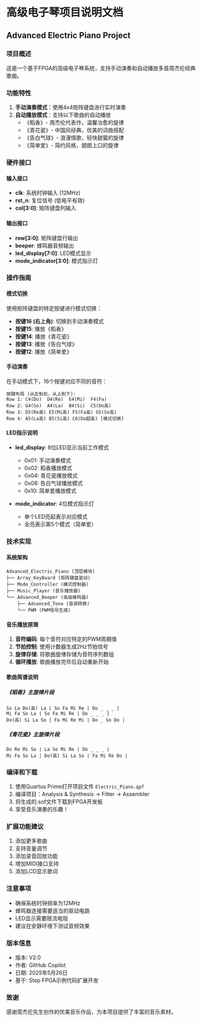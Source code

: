 # 高级电子琴项目说明文档
## Advanced Electric Piano Project

### 项目概述
这是一个基于FPGA的高级电子琴系统，支持手动演奏和自动播放多首周杰伦经典歌曲。

### 功能特性
1. **手动演奏模式**：使用4x4矩阵键盘进行实时演奏
2. **自动播放模式**：支持以下歌曲的自动播放
   - 《稻香》- 周杰伦代表作，温馨治愈的旋律
   - 《青花瓷》- 中国风经典，优美的词曲搭配
   - 《告白气球》- 浪漫情歌，轻快甜蜜的旋律
   - 《简单爱》- 简约风格，朗朗上口的旋律

### 硬件接口
#### 输入接口
- **clk**: 系统时钟输入 (12MHz)
- **rst_n**: 复位信号 (低电平有效)
- **col[3:0]**: 矩阵键盘列输入

#### 输出接口
- **row[3:0]**: 矩阵键盘行输出
- **beeper**: 蜂鸣器音频输出
- **led_display[7:0]**: LED模式显示
- **mode_indicator[3:0]**: 模式指示灯

### 操作指南
#### 模式切换
使用矩阵键盘的特定按键进行模式切换：
- **按键16 (右上角)**: 切换到手动演奏模式
- **按键15**: 播放《稻香》
- **按键14**: 播放《青花瓷》
- **按键13**: 播放《告白气球》
- **按键12**: 播放《简单爱》

#### 手动演奏
在手动模式下，16个按键对应不同的音符：
```
按键布局 (从左到右，从上到下):
Row 1: C4(Do)  D4(Re)  E4(Mi)  F4(Fa)
Row 2: G4(So)  A4(La)  B4(Si)  C5(Do高)
Row 3: D5(Re高) E5(Mi高) F5(Fa高) G5(So高)
Row 4: A5(La高) B5(Si高) C6(Do超高) [模式切换]
```

#### LED指示说明
- **led_display**: 8位LED显示当前工作模式
  - 0x01: 手动演奏模式
  - 0x02: 稻香播放模式
  - 0x04: 青花瓷播放模式
  - 0x08: 告白气球播放模式
  - 0x10: 简单爱播放模式

- **mode_indicator**: 4位模式指示灯
  - 单个LED亮起表示对应模式
  - 全亮表示第5个模式（简单爱）

### 技术实现
#### 系统架构
```
Advanced_Electric_Piano (顶层模块)
├── Array_KeyBoard (矩阵键盘驱动)
├── Mode_Controller (模式控制器)
├── Music_Player (音乐播放器)
└── Advanced_Beeper (高级蜂鸣器)
    ├── Advanced_Tone (音调转换)
    └── PWM (PWM信号生成)
```

#### 音乐播放原理
1. **音符编码**: 每个音符对应特定的PWM周期值
2. **节拍控制**: 使用计数器生成2Hz节拍信号
3. **旋律存储**: 将歌曲旋律存储为音符序列数组
4. **循环播放**: 歌曲播放完毕后自动重新开始

#### 歌曲简谱说明
##### 《稻香》主旋律片段
```
So La Do(高) La | So Fa Mi Re | Do _ _ _ |
Mi Fa So La | So Fa Mi Re | Do _ _ _ |
Do(高) Si La So | Fa Mi Re Mi | Do _ So Do |
```

##### 《青花瓷》主旋律片段
```
Do Re Mi So | La So Mi Re | Do _ _ _ |
Mi Fa So La | Do(高) Si La So | Fa Mi Re Do |
```

### 编译和下载
1. 使用Quartus Prime打开项目文件 `Electric_Piano.qpf`
2. 编译项目：Analysis & Synthesis → Fitter → Assembler
3. 将生成的.sof文件下载到FPGA开发板
4. 享受音乐演奏的乐趣！

### 扩展功能建议
1. 添加更多歌曲
2. 支持音量调节
3. 添加录音回放功能
4. 增加MIDI接口支持
5. 添加LCD显示歌词

### 注意事项
- 确保系统时钟频率为12MHz
- 蜂鸣器连接需要适当的驱动电路
- LED显示需要限流电阻
- 建议在安静环境下测试音频效果

### 版本信息
- 版本: V2.0
- 作者: GitHub Copilot
- 日期: 2025年5月26日
- 基于: Step FPGA示例代码扩展开发

### 致谢
感谢周杰伦先生创作的优美音乐作品，为本项目提供了丰富的音乐素材。
